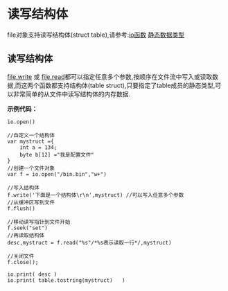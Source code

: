 # 读写结构体

file对象支持读写结构体(struct table),请参考:[io函数](libraries/kernel/io/io) [静态数据类型](libraries/kernel/raw/datatype)

## 读写结构体

[file.write](libraries/kernel/io/io#write) 或 [file.read](libraries/kernel/io/io#read)都可以指定任意多个参数,按顺序在文件流中写入或读取数据,而这两个函数都支持结构体(table struct),只要指定了table成员的静态类型,可以非常简单的从文件中读写结构体的内存数据.

**示例代码：**

``` aau
io.open()

//自定义一个结构体
var mystruct ={
	int a = 134;
	byte b[12] ="我是配置文件"
}
//创建一个文件对象
var f = io.open("/bin.bin","w+")

//写入结构体
f.write('下面是一个结构体\r\n',mystruct) //可以写入任意多个参数
//从缓冲区写到文件
f.flush()

//移动读写指针到文件开始
f.seek("set")
//再读取结构体
desc,mystruct = f.read("%s"/*%s表示读取一行*/,mystruct)

//关闭文件
f.close();

io.print( desc )
io.print( table.tostring(mystruct)   )
```
